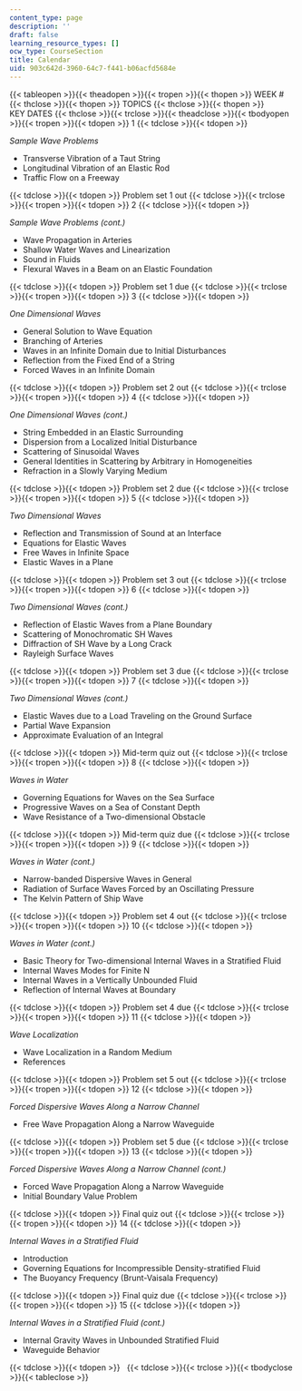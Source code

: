 ```yaml
---
content_type: page
description: ''
draft: false
learning_resource_types: []
ocw_type: CourseSection
title: Calendar
uid: 903c642d-3960-64c7-f441-b06acfd5684e
---
```

{{< tableopen >}}{{< theadopen >}}{{< tropen >}}{{< thopen >}}
WEEK #
{{< thclose >}}{{< thopen >}}
TOPICS
{{< thclose >}}{{< thopen >}}
KEY DATES
{{< thclose >}}{{< trclose >}}{{< theadclose >}}{{< tbodyopen >}}{{< tropen >}}{{< tdopen >}}
1
{{< tdclose >}}{{< tdopen >}}

*Sample Wave Problems*

- Transverse Vibration of a Taut String
- Longitudinal Vibration of an Elastic Rod
- Traffic Flow on a Freeway

{{< tdclose >}}{{< tdopen >}}
Problem set 1 out
{{< tdclose >}}{{< trclose >}}{{< tropen >}}{{< tdopen >}}
2
{{< tdclose >}}{{< tdopen >}}

*Sample Wave Problems (cont.)*

- Wave Propagation in Arteries
- Shallow Water Waves and Linearization
- Sound in Fluids
- Flexural Waves in a Beam on an Elastic Foundation

{{< tdclose >}}{{< tdopen >}}
Problem set 1 due
{{< tdclose >}}{{< trclose >}}{{< tropen >}}{{< tdopen >}}
3
{{< tdclose >}}{{< tdopen >}}

*One Dimensional Waves*

- General Solution to Wave Equation
- Branching of Arteries
- Waves in an Infinite Domain due to Initial Disturbances
- Reflection from the Fixed End of a String
- Forced Waves in an Infinite Domain

{{< tdclose >}}{{< tdopen >}}
Problem set 2 out
{{< tdclose >}}{{< trclose >}}{{< tropen >}}{{< tdopen >}}
4
{{< tdclose >}}{{< tdopen >}}

*One Dimensional Waves (cont.)*

- String Embedded in an Elastic Surrounding
- Dispersion from a Localized Initial Disturbance
- Scattering of Sinusoidal Waves
- General Identities in Scattering by Arbitrary in Homogeneities
- Refraction in a Slowly Varying Medium

{{< tdclose >}}{{< tdopen >}}
Problem set 2 due
{{< tdclose >}}{{< trclose >}}{{< tropen >}}{{< tdopen >}}
5
{{< tdclose >}}{{< tdopen >}}

*Two Dimensional Waves*

- Reflection and Transmission of Sound at an Interface
- Equations for Elastic Waves
- Free Waves in Infinite Space
- Elastic Waves in a Plane

{{< tdclose >}}{{< tdopen >}}
Problem set 3 out
{{< tdclose >}}{{< trclose >}}{{< tropen >}}{{< tdopen >}}
6
{{< tdclose >}}{{< tdopen >}}

*Two Dimensional Waves (cont.)*

- Reflection of Elastic Waves from a Plane Boundary
- Scattering of Monochromatic SH Waves
- Diffraction of SH Wave by a Long Crack
- Rayleigh Surface Waves

{{< tdclose >}}{{< tdopen >}}
Problem set 3 due
{{< tdclose >}}{{< trclose >}}{{< tropen >}}{{< tdopen >}}
7
{{< tdclose >}}{{< tdopen >}}

*Two Dimensional Waves (cont.)*

- Elastic Waves due to a Load Traveling on the Ground Surface
- Partial Wave Expansion
- Approximate Evaluation of an Integral

{{< tdclose >}}{{< tdopen >}}
Mid-term quiz out
{{< tdclose >}}{{< trclose >}}{{< tropen >}}{{< tdopen >}}
8
{{< tdclose >}}{{< tdopen >}}

*Waves in Water*

- Governing Equations for Waves on the Sea Surface
- Progressive Waves on a Sea of Constant Depth
- Wave Resistance of a Two-dimensional Obstacle

{{< tdclose >}}{{< tdopen >}}
Mid-term quiz due
{{< tdclose >}}{{< trclose >}}{{< tropen >}}{{< tdopen >}}
9
{{< tdclose >}}{{< tdopen >}}

*Waves in Water (cont.)*

- Narrow-banded Dispersive Waves in General
- Radiation of Surface Waves Forced by an Oscillating Pressure
- The Kelvin Pattern of Ship Wave

{{< tdclose >}}{{< tdopen >}}
Problem set 4 out
{{< tdclose >}}{{< trclose >}}{{< tropen >}}{{< tdopen >}}
10
{{< tdclose >}}{{< tdopen >}}

*Waves in Water (cont.)*

- Basic Theory for Two-dimensional Internal Waves in a Stratified Fluid
- Internal Waves Modes for Finite N
- Internal Waves in a Vertically Unbounded Fluid
- Reflection of Internal Waves at Boundary

{{< tdclose >}}{{< tdopen >}}
Problem set 4 due
{{< tdclose >}}{{< trclose >}}{{< tropen >}}{{< tdopen >}}
11
{{< tdclose >}}{{< tdopen >}}

*Wave Localization*

- Wave Localization in a Random Medium
- References

{{< tdclose >}}{{< tdopen >}}
Problem set 5 out
{{< tdclose >}}{{< trclose >}}{{< tropen >}}{{< tdopen >}}
12
{{< tdclose >}}{{< tdopen >}}

*Forced Dispersive Waves Along a Narrow Channel*

- Free Wave Propagation Along a Narrow Waveguide

{{< tdclose >}}{{< tdopen >}}
Problem set 5 due
{{< tdclose >}}{{< trclose >}}{{< tropen >}}{{< tdopen >}}
13
{{< tdclose >}}{{< tdopen >}}

*Forced Dispersive Waves Along a Narrow Channel (cont.)*

- Forced Wave Propagation Along a Narrow Waveguide
- Initial Boundary Value Problem

{{< tdclose >}}{{< tdopen >}}
Final quiz out
{{< tdclose >}}{{< trclose >}}{{< tropen >}}{{< tdopen >}}
14
{{< tdclose >}}{{< tdopen >}}

*Internal Waves in a Stratified Fluid*

- Introduction
- Governing Equations for Incompressible Density-stratified Fluid
- The Buoyancy Frequency (Brunt-Vaisala Frequency)

{{< tdclose >}}{{< tdopen >}}
Final quiz due
{{< tdclose >}}{{< trclose >}}{{< tropen >}}{{< tdopen >}}
15
{{< tdclose >}}{{< tdopen >}}

*Internal Waves in a Stratified Fluid (cont.)*

- Internal Gravity Waves in Unbounded Stratified Fluid
- Waveguide Behavior

{{< tdclose >}}{{< tdopen >}}
 
{{< tdclose >}}{{< trclose >}}{{< tbodyclose >}}{{< tableclose >}}